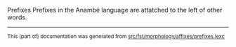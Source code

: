 Prefixes
Prefixes in the Anambé language are attatched to the left of other words.

* * *

<small>This (part of) documentation was generated from [src/fst/morphology/affixes/prefixes.lexc](https://github.com/giellalt/lang-aan/blob/main/src/fst/morphology/affixes/prefixes.lexc)</small>
